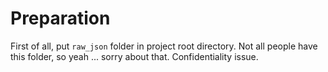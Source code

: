 # Preparation

First of all, put `raw_json` folder in project root directory. Not all people
have this folder, so yeah ... sorry about that. Confidentiality issue.


